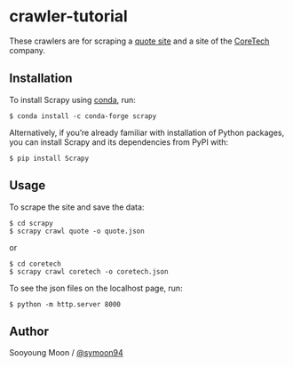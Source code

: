 # crawler-tutorial

These crawlers are for scraping a [quote site](http://quotes.toscrape.com/) and a site of the [CoreTech](http://coretech21c.co.kr/) company.


## Installation

To install Scrapy using [conda](https://www.accordbox.com/blog/scrapy-tutorial-4-how-install-scrapy-windows/), run:

    $ conda install -c conda-forge scrapy

Alternatively, if you’re already familiar with installation of Python packages, you can install Scrapy and its dependencies from PyPI with:

    $ pip install Scrapy


## Usage

To scrape the site and save the data:

    $ cd scrapy
    $ scrapy crawl quote -o quote.json

or

    $ cd coretech
    $ scrapy crawl coretech -o coretech.json

To see the json files on the localhost page, run:

    $ python -m http.server 8000


## Author

Sooyoung Moon / [@symoon94](https://www.facebook.com/msy0128) 

